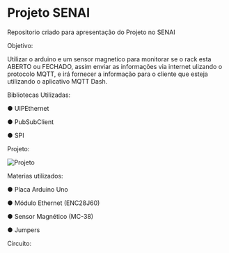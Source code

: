 # Projeto SENAI

Repositorio criado para apresentação do Projeto no SENAI

Objetivo:

Utilizar o arduino e um sensor magnetico para monitorar se o rack esta ABERTO ou FECHADO, assim enviar as informações via internet ulizando o protocolo MQTT, e irá fornecer a informação para o cliente que esteja utilizando o aplicativo MQTT Dash.


Bibliotecas Utilizadas:

● UIPEthernet

● PubSubClient

● SPI 

Projeto:


![Projeto](https://user-images.githubusercontent.com/78084609/106892160-6fcc0280-66ca-11eb-96c9-ed1cc4e19a2e.png)


Materias utilizados: 

● Placa Arduino Uno

● Módulo Ethernet (ENC28J60)

● Sensor Magnético (MC-38)

● Jumpers


Circuito:




